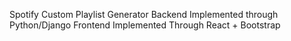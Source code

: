 Spotify Custom Playlist Generator
Backend Implemented through Python/Django
Frontend Implemented Through React + Bootstrap

